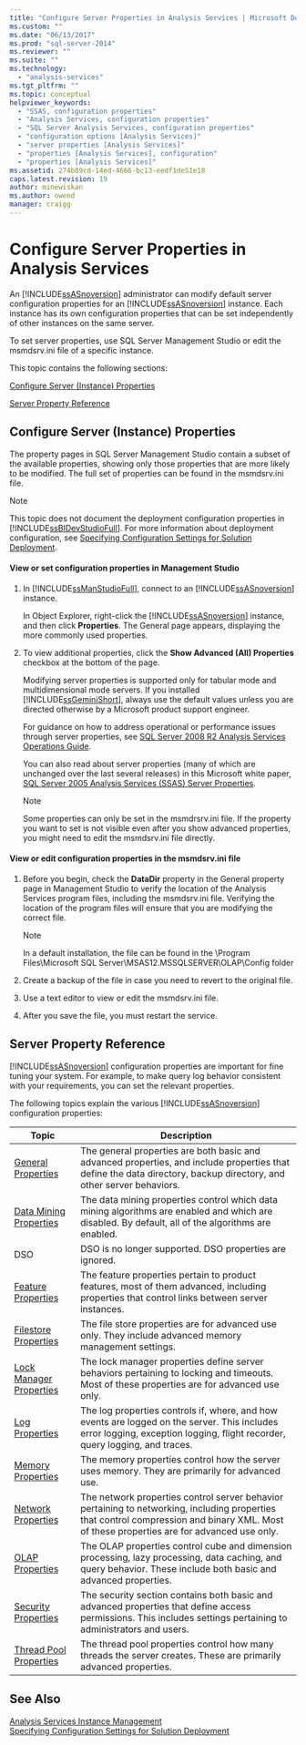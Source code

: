```yaml
---
title: "Configure Server Properties in Analysis Services | Microsoft Docs"
ms.custom: ""
ms.date: "06/13/2017"
ms.prod: "sql-server-2014"
ms.reviewer: ""
ms.suite: ""
ms.technology: 
  - "analysis-services"
ms.tgt_pltfrm: ""
ms.topic: conceptual
helpviewer_keywords: 
  - "SSAS, configuration properties"
  - "Analysis Services, configuration properties"
  - "SQL Server Analysis Services, configuration properties"
  - "configuration options [Analysis Services]"
  - "server properties [Analysis Services]"
  - "properties [Analysis Services], configuration"
  - "properties [Analysis Services]"
ms.assetid: 274b89cd-14ed-4666-bc13-eedf1de51e18
caps.latest.revision: 19
author: minewiskan
ms.author: owend
manager: craigg
---
```

# Configure Server Properties in Analysis Services
  An [!INCLUDE[ssASnoversion](../../includes/ssasnoversion-md.md)] administrator can modify default server configuration properties for an [!INCLUDE[ssASnoversion](../../includes/ssasnoversion-md.md)] instance. Each instance has its own configuration properties that can be set independently of other instances on the same server.  
  
 To set server properties, use SQL Server Management Studio or edit the msmdsrv.ini file of a specific instance.  
  
 This topic contains the following sections:  
  
 [Configure Server (Instance) Properties](#bkmk_config)  
  
 [Server Property Reference](#bkmk_ref)  
  
##  <a name="bkmk_config"></a> Configure Server (Instance) Properties  
 The property pages in SQL Server Management Studio contain a subset of the available properties, showing only those properties that are more likely to be modified. The full set of properties can be found in the msmdsrv.ini file.  
  
> [!NOTE]  
>  This topic does not document the deployment configuration properties in [!INCLUDE[ssBIDevStudioFull](../../includes/ssbidevstudiofull-md.md)]. For more information about deployment configuration, see [Specifying Configuration Settings for Solution Deployment](../multidimensional-models/deployment-script-files-solution-deployment-config-settings.md).  
  
#### View or set configuration properties in Management Studio  
  
1.  In [!INCLUDE[ssManStudioFull](../../includes/ssmanstudiofull-md.md)], connect to an [!INCLUDE[ssASnoversion](../../includes/ssasnoversion-md.md)] instance.  
  
     In Object Explorer, right-click the [!INCLUDE[ssASnoversion](../../includes/ssasnoversion-md.md)] instance, and then click **Properties**. The General page appears, displaying the more commonly used properties.  
  
2.  To view additional properties, click the **Show Advanced (All) Properties** checkbox at the bottom of the page.  
  
     Modifying server properties is supported only for tabular mode and multidimensional mode servers. If you installed [!INCLUDE[ssGeminiShort](../../includes/ssgeminishort-md.md)], always use the default values unless you are directed otherwise by a Microsoft product support engineer.  
  
     For guidance on how to address operational or performance issues through server properties, see [SQL Server 2008 R2 Analysis Services Operations Guide](http://go.microsoft.com/fwlink/?LinkID=225539).  
  
     You can also read about server properties (many of which are unchanged over the last several releases) in this Microsoft white paper, [SQL Server 2005 Analysis Services (SSAS) Server Properties](http://go.microsoft.com/fwlink/?LinkID=199102).  
  
    > [!NOTE]  
    >  Some properties can only be set in the msmdrsrv.ini file. If the property you want to set is not visible even after you show advanced properties, you might need to edit the msmdsrv.ini file directly.  
  
#### View or edit configuration properties in the msmdsrv.ini file  
  
1.  Before you begin, check the **DataDir** property in the General property page in Management Studio to verify the location of the Analysis Services program files, including the msmdsrv.ini file. Verifying the location of the program files will ensure that you are modifying the correct file.  
  
    > [!NOTE]  
    >  In a default installation, the file can be found in the \Program Files\Microsoft SQL Server\MSAS12.MSSQLSERVER\OLAP\Config folder  
  
2.  Create a backup of the file in case you need to revert to the original file.  
  
3.  Use a text editor to view or edit the msmdsrv.ini file.  
  
4.  After you save the file, you must restart the service.  
  
##  <a name="bkmk_ref"></a> Server Property Reference  
 [!INCLUDE[ssASnoversion](../../includes/ssasnoversion-md.md)] configuration properties are important for fine tuning your system. For example, to make query log behavior consistent with your requirements, you can set the relevant properties.  
  
 The following topics explain the various [!INCLUDE[ssASnoversion](../../includes/ssasnoversion-md.md)] configuration properties:  
  
|Topic|Description|  
|-----------|-----------------|  
|[General Properties](general-properties.md)|The general properties are both basic and advanced properties, and include properties that define the data directory, backup directory, and other server behaviors.|  
|[Data Mining Properties](data-mining-properties.md)|The data mining properties control which data mining algorithms are enabled and which are disabled. By default, all of the algorithms are enabled.|  
|DSO|DSO is no longer supported. DSO properties are ignored.|  
|[Feature Properties](feature-properties.md)|The feature properties pertain to product features, most of them advanced, including properties that control links between server instances.|  
|[Filestore Properties](filestore-properties.md)|The file store properties are for advanced use only. They include advanced memory management settings.|  
|[Lock Manager Properties](lock-manager-properties.md)|The lock manager properties define server behaviors pertaining to locking and timeouts. Most of these properties are for advanced use only.|  
|[Log Properties](log-properties.md)|The log properties controls if, where, and how events are logged on the server. This includes error logging, exception logging, flight recorder, query logging, and traces.|  
|[Memory Properties](memory-properties.md)|The memory properties control how the server uses memory. They are primarily for advanced use.|  
|[Network Properties](network-properties.md)|The network properties control server behavior pertaining to networking, including properties that control compression and binary XML. Most of these properties are for advanced use only.|  
|[OLAP Properties](olap-properties.md)|The OLAP properties control cube and dimension processing, lazy processing, data caching, and query behavior. These include both basic and advanced properties.|  
|[Security Properties](security-properties.md)|The security section contains both basic and advanced properties that define access permissions. This includes settings pertaining to administrators and users.|  
|[Thread Pool Properties](thread-pool-properties.md)|The thread pool properties control how many threads the server creates. These are primarily advanced properties.|  
  
## See Also  
 [Analysis Services Instance Management](../instances/analysis-services-instance-management.md)   
 [Specifying Configuration Settings for Solution Deployment](../multidimensional-models/deployment-script-files-solution-deployment-config-settings.md)  
  
  
